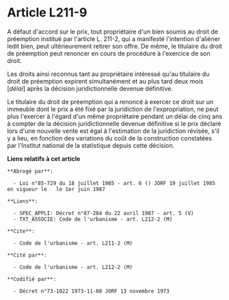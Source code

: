 # Article L211-9

A défaut d'accord sur le prix, tout propriétaire d'un bien soumis au droit de préemption institué par l'article L. 211-2, qui
a manifesté l'intention d'aliéner ledit bien, peut ultérieurement retirer son offre. De même, le titulaire du droit de
préemption peut renoncer en cours de procédure à l'exercice de son droit.

Les droits ainsi reconnus tant au propriétaire intéressé qu'au titulaire du droit de préemption expirent simultanément et au
plus tard deux mois [*délai*] après la décision juridictionnelle devenue définitive.

Le titulaire du droit de préemption qui a renoncé à exercer ce droit sur un immeuble dont le prix a été fixé par la
juridiction de l'expropriation, ne peut plus l'exercer à l'égard d'un même propriétaire pendant un délai de cinq ans à
compter de la décision juridictionnelle devenue définitive si le prix déclaré lors d'une nouvelle vente est égal à
l'estimation de la juridiction révisée, s'il y a lieu, en fonction des variations du coût de la construction constatées par
l'Institut national de la statistique depuis cette décision.

**Liens relatifs à cet article**

	**Abrogé par**:

	  - Loi n°85-729 du 18 juillet 1985 - art. 6 () JORF 19 juillet 1985 en vigueur le   le 1er juin 1987

	**Liens**:

	  - SPEC_APPLI: Décret n°87-284 du 22 avril 1987 - art. 5 (V)
	  - TXT_ASSOCIE: Code de l'urbanisme - art. L212-2 (M)

	**Cite**:

	  - Code de l'urbanisme - art. L211-2 (M)

	**Cité par**:

	  - Code de l'urbanisme - art. L212-2 (M)

	**Codifié par**:

	  - Décret n°73-1022 1973-11-08 JORF 13 novembre 1973
